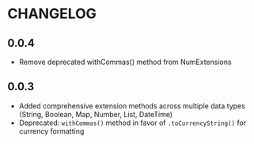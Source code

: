 # CHANGELOG

## 0.0.4

* Remove deprecated withCommas() method from NumExtensions

## 0.0.3

* Added comprehensive extension methods across multiple data types (String, Boolean, Map, Number, List, DateTime)
* Deprecated: `withCommas()` method in favor of `.toCurrencyString()` for currency formatting
